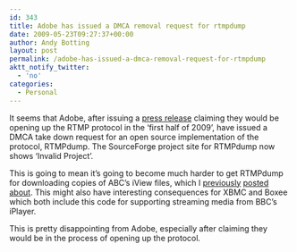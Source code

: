 ```yaml
---
id: 343
title: Adobe has issued a DMCA removal request for rtmpdump
date: 2009-05-23T09:27:37+00:00
author: Andy Botting
layout: post
permalink: /adobe-has-issued-a-dmca-removal-request-for-rtmpdump
aktt_notify_twitter:
  - 'no'
categories:
  - Personal
---
```

It seems that Adobe, after issuing a [press release](http://www.adobe.com/aboutadobe/pressroom/pressreleases/200901/012009RTMP.html) claiming they would be opening up the RTMP protocol in the &#8216;first half of 2009&#8217;, have issued a DMCA take down request for an open source implementation of the protocol, RTMPdump. The SourceForge project site for RTMPdump now shows &#8216;Invalid Project&#8217;.

This is going to mean it&#8217;s going to become much harder to get RTMPdump for downloading copies of ABC&#8217;s iView files, which I [previously](/abcs-iview-on-xbmc-update-1) [posted](/abcs-iview-on-xbmc-update-2) [about](/iview-for-xbmc-plugin-v02). This might also have interesting consequences for XBMC and Boxee which both include this code for supporting streaming media from BBC&#8217;s iPlayer.

This is pretty disappointing from Adobe, especially after claiming they would be in the process of opening up the protocol.